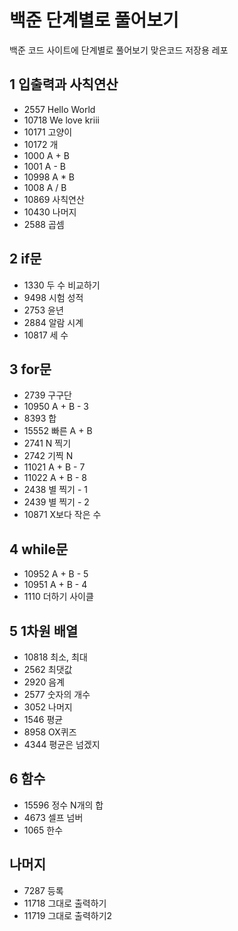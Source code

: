 # 백준 단계별로 풀어보기
백준 코드 사이트에 단계별로 풀어보기 맞은코드 저장용 레포

## 1 입출력과 사칙연산
  * 2557 Hello World
  * 10718 We love kriii
  * 10171 고양이
  * 10172 개
  * 1000 A + B
  * 1001 A - B
  * 10998 A * B
  * 1008 A / B
  * 10869 사칙연산
  * 10430 나머지
  * 2588 곱셈

## 2 if문
  * 1330 두 수 비교하기
  * 9498 시험 성적 
  * 2753 윤년 
  * 2884 알람 시계
  * 10817 세 수
  
## 3 for문
  * 2739 구구단
  * 10950 A + B - 3
  * 8393 합
  * 15552 빠른 A + B
  * 2741 N 찍기
  * 2742 기찍 N
  * 11021 A + B - 7
  * 11022 A + B - 8
  * 2438 별 찍기 - 1
  * 2439 별 찍기 - 2
  * 10871 X보다 작은 수
  
## 4 while문
  * 10952	A + B - 5
  * 10951	A + B - 4
  * 1110	더하기 사이클

## 5 1차원 배열
  * 10818	최소, 최대
  * 2562	최댓값
  * 2920	음계
  * 2577	숫자의 개수
  * 3052	나머지
  * 1546	평균
  * 8958	OX퀴즈
  * 4344	평균은 넘겠지
  
## 6 함수
  * 15596	정수 N개의 합
  * 4673	셀프 넘버
  * 1065	한수

## 나머지
  * 7287 등록
  * 11718 그대로 출력하기
  * 11719 그대로 출력하기2
